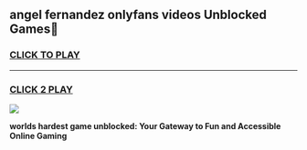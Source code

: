 
## angel fernandez onlyfans videos Unblocked Games👋
<h3>
<a href="https://premium.freeplayer.one?title=angel_fernandez_onlyfans_videos&ref=16F">CLICK TO PLAY</a></h3>
<hr>

<h3>
<a href="https://premium.freeplayer.one?title=angel_fernandez_onlyfans_videos&ref=16F">CLICK 2 PLAY</a>
  
</h3>

<a href="https://premium.freeplayer.one?title=angel_fernandez_onlyfans_videos&ref=16F/"><img src="https://clearcache.store/games.png"></a>


**worlds hardest game unblocked: Your Gateway to Fun and Accessible Online Gaming**
